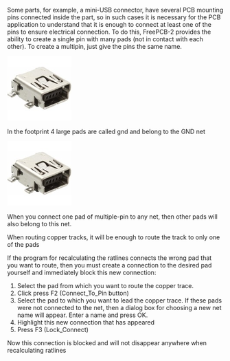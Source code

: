 Some parts, for example, a mini-USB connector, have several PCB mounting pins connected inside the part, so in such cases it is necessary for the PCB application to understand that it is enough to connect at least one of the pins to ensure electrical connection. To do this, FreePCB-2 provides the ability to create a single pin with many pads (not in contact with each other). To create a multipin, just give the pins the same name.

![](pictures/miniusb.jpg)

In the footprint 4 large pads are called gnd and belong to the GND net

![](pictures/miniusb.jpg)

When you connect one pad of multiple-pin to any net, then other pads will also belong to this net.

When routing copper tracks, it will be enough to route the track to only one of the pads

If the program for recalculating the ratlines connects the wrong pad that you want to route, then you must create a connection to the desired pad yourself and immediately block this new connection:

1) Select the pad from which you want to route the copper trace.
2) Click press F2 (Connect_To_Pin button)
3) Select the pad to which you want to lead the copper trace. If these pads were not connected to the net, then a dialog box for choosing a new net name will appear. Enter a name and press OK.
4) Highlight this new connection that has appeared
5) Press F3 (Lock_Connect)

Now this connection is blocked and will not disappear anywhere when recalculating ratlines




